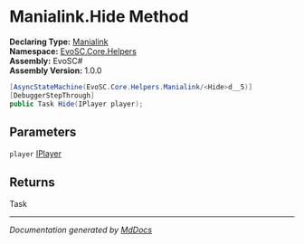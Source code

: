 ﻿<!--  
  <auto-generated>   
    The contents of this file were generated by a tool.  
    Changes to this file may be list if the file is regenerated  
  </auto-generated>   
-->

# Manialink.Hide Method

**Declaring Type:** [Manialink](../index.md)  
**Namespace:** [EvoSC.Core.Helpers](../../index.md)  
**Assembly:** EvoSC\#  
**Assembly Version:** 1.0.0

```csharp
[AsyncStateMachine(EvoSC.Core.Helpers.Manialink/<Hide>d__5)]
[DebuggerStepThrough]
public Task Hide(IPlayer player);
```

## Parameters

`player`  [IPlayer](../../../../Interfaces/Players/IPlayer/index.md)

## Returns

Task

___

*Documentation generated by [MdDocs](https://github.com/ap0llo/mddocs)*
